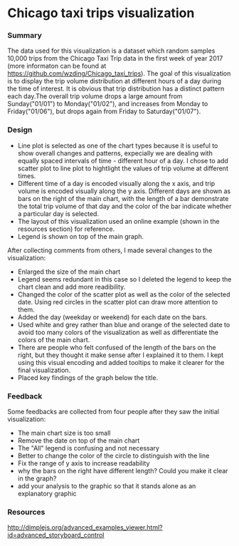 # Chicago taxi trips visualization

### Summary
The data used for this visualization is a dataset which random samples 10,000 trips from the Chicago Taxi Trip data in the first week of year 2017 (more informaton can be found at https://github.com/wzding/Chicago_taxi_trips). The goal of this visualization is to display the trip volume distribution at different hours of a day during the time of interest. It is obvious that trip distribution has a distinct pattern each day.The overall trip volume drops a large amount from Sunday("01/01") to Monday("01/02"), and increases from Monday to Friday("01/06"), but drops again from Friday to Saturday("01/07").

### Design
* Line plot is selected as one of the chart types because it is useful to show overall changes and patterns, expecially we are dealing with equally spaced intervals of time - different hour of a day. I chose to add scatter plot to line plot to hightlight the values of trip volume at different times. 
* Different time of a day is encoded visually along the x axis, and trip volume is encoded visually along the y axis. Different days are shown as bars on the right of the main chart, with the length of a bar demonstrate the total trip volume of that day and the color of the bar indicate whether a particular day is selected. 
* The layout of this visualization used an online example (shown in the resources section) for reference. 
* Legend is shown on top of the main graph.

After collecting comments from others, I made several changes to the visualization:
* Enlarged the size of the main chart
* Legend seems redundant in this case so I deleted the legend to keep the chart clean and add more readibility.
* Changed the color of the scatter plot as well as the color of the selected date. Using red circles in the scatter plot can draw more attention to them.
* Added the day (weekday or weekend) for each date on the bars.
* Used white and grey rather than blue and orange of the selected date to avoid too many colors of the visualization as well as differentiate the colors of the main chart.
* There are people who felt confused of the length of the bars on the right, but they thought it make sense after I explained it to them. I kept using this visual encoding and added tooltips to make it clearer for the final visualization.
* Placed key findings of the graph below the title.
 
### Feedback
Some feedbacks are collected from four people after they saw the initial visualization:
* The main chart size is too small
* Remove the date on top of the main chart
* The "All" legend is confusing and not necessary
* Better to change the color of the circle to distinguish with the line
* Fix the range of y axis to increase readability
* why the bars on the right have different length? Could you make it clear in the graph?
* add your analysis to the graphic so that it stands alone as an explanatory graphic

### Resources
http://dimplejs.org/advanced_examples_viewer.html?id=advanced_storyboard_control
